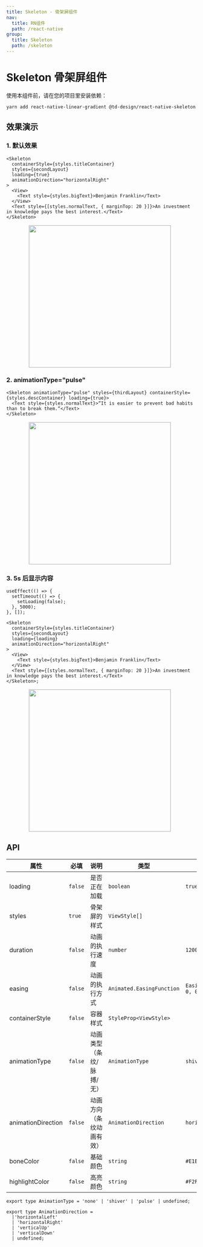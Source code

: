 ```yaml
---
title: Skeleton - 骨架屏组件
nav:
  title: RN组件
  path: /react-native
group:
  title: Skeleton
  path: /skeleton
---
```


# Skeleton 骨架屏组件

使用本组件前，请在您的项目里安装依赖：

```code
yarn add react-native-linear-gradient @td-design/react-native-skeleton
```

## 效果演示

### 1. 默认效果

```tsx | pure
<Skeleton
  containerStyle={styles.titleContainer}
  styles={secondLayout}
  loading={true}
  animationDirection="horizontalRight"
>
  <View>
    <Text style={styles.bigText}>Benjamin Franklin</Text>
  </View>
  <Text style={[styles.normalText, { marginTop: 20 }]}>An investment in knowledge pays the best interest.</Text>
</Skeleton>
```

<center>
  <figure>
    <img
      src="https://td-dev-public.oss-cn-hangzhou.aliyuncs.com/maoyes-app/1643251256650405037.gif"
      style="width: 375px; margin-right: 10px; border: 1px solid #ddd;"
    />
  </figure>
</center>

### 2. animationType="pulse"

```tsx | pure
<Skeleton animationType="pulse" styles={thirdLayout} containerStyle={styles.descContainer} loading={true}>
  <Text style={styles.normalText}>“It is easier to prevent bad habits than to break them.“</Text>
</Skeleton>
```

<center>
  <figure>
    <img
      src="https://td-dev-public.oss-cn-hangzhou.aliyuncs.com/maoyes-app/1643251448641774906.gif"
      style="width: 375px; margin-right: 10px; border: 1px solid #ddd;"
    />
  </figure>
</center>

### 3. 5s 后显示内容

```tsx | pure
useEffect(() => {
  setTimeout(() => {
    setLoading(false);
  }, 5000);
}, []);

<Skeleton
  containerStyle={styles.titleContainer}
  styles={secondLayout}
  loading={loading}
  animationDirection="horizontalRight"
>
  <View>
    <Text style={styles.bigText}>Benjamin Franklin</Text>
  </View>
  <Text style={[styles.normalText, { marginTop: 20 }]}>An investment in knowledge pays the best interest.</Text>
</Skeleton>;
```

<center>
  <figure>
    <img
      src="https://td-dev-public.oss-cn-hangzhou.aliyuncs.com/maoyes-app/1643251723101514352.gif"
      style="width: 375px; margin-right: 10px; border: 1px solid #ddd;"
    />
  </figure>
</center>

## API

| 属性 | 必填 | 说明 | 类型 | 默认值 |
| --- | --- | --- | --- | --- |
| loading | `false` | 是否正在加载 | `boolean` | `true` |
| styles | `true` | 骨架屏的样式 | `ViewStyle[]` |  |
| duration | `false` | 动画的执行速度 | `number` | `1200` |
| easing | `false` | 动画的执行方式 | `Animated.EasingFunction` | `Easing.bezierFn(0.5, 0, 0.25, 1)` |
| containerStyle | `false` | 容器样式 | `StyleProp<ViewStyle>` |  |
| animationType | `false` | 动画类型（条纹/脉搏/无） | `AnimationType` | `shiver` |
| animationDirection | `false` | 动画方向（条纹动画有效） | `AnimationDirection` | `horizontalRight` |
| boneColor | `false` | 基础颜色 | `string` | `#E1E9EE` |
| highlightColor | `false` | 高亮颜色 | `string` | `#F2F8FC` |

```code
export type AnimationType = 'none' | 'shiver' | 'pulse' | undefined;

export type AnimationDirection =
  |'horizontalLeft'
  | 'horizontalRight'
  | 'verticalUp'
  | 'verticalDown'
  | undefined;

```
